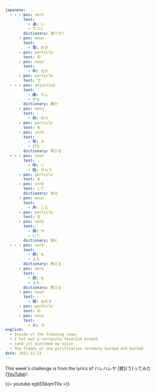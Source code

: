 ```yaml
---
japanese:
  - - - pos: verb
        text:
          - 凍: い
          - てつく
        dictionary: 凍て付く
      - pos: noun
        text:
          - 雪: ゆき
      - pos: particle
        text: の
      - pos: noun
        text:
          - 中: なか
      - pos: particle
        text: で
  - - - pos: adjective
        text:
          - 確: たし
          - かな
        dictionary: 確か
      - pos: noun
        text:
          - 熱: ねつ
      - pos: particle
        text: を
      - pos: verb
        text:
          - 帯: お
          - びた
        dictionary: 帯びる
  - - - pos: noun
        text:
          - 呼: こ
          - 吸: きゅう
      - pos: particle
        text: を
      - pos: verb
        text: して
        dictionary: 為る
      - pos: noun
        text:
          - 声: こえ
      - pos: particle
        text: を
      - pos: verb
        text:
          - 焼: や
          - いて
        dictionary: 焼く
  - - - pos: verb
        text:
          - 燃: も
          - えた
        dictionary: 燃える
      - pos: verb
        text:
          - 燃: も
          - えた
        dictionary: 燃える
      - pos: noun
        text:
          - 禊: みそぎ
      - pos: particle
        text: の
      - pos: noun
        text:
          - 火: ひ
english:
  - Inside of the freezing snow,
  - I let out a certainly feverish breath 
  - (and it) scorched my voice
  - The flames of the purification ceremony burned and burned
date: 2021-12-21
---
```


This week's challenge is from the lyrics of ハレハレヤ [歌]{う}ってみた ([YouTube](https://www.youtube.com/watch?v=eg65SbqmT0s)):

{{< youtube eg65SbqmT0s >}}